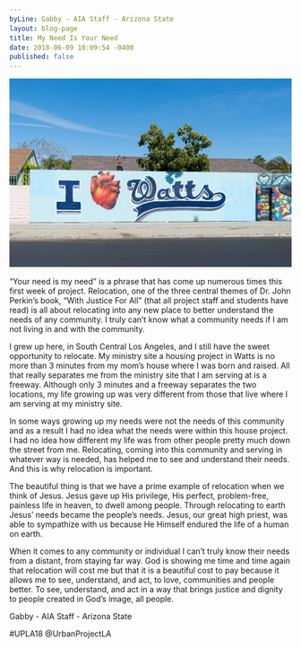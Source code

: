```yaml
---
byLine: Gabby - AIA Staff - Arizona State
layout: blog-page
title: My Need Is Your Need
date: 2018-06-09 10:09:54 -0400
published: false
---
```

![](/uploads/2018/06/09/Watts.jpg)

“Your need is my need” is a phrase that has come up numerous times this first week of project. Relocation, one of the three central themes of Dr. John Perkin’s book, “With Justice For All” (that all project staff and students have read) is all about relocating into any new place to better understand the needs of any community. I truly can’t know what a community needs if I am not living in and with the community.

I grew up here, in South Central Los Angeles, and I still have the sweet opportunity to relocate. My ministry site a housing project in Watts is no more than 3 minutes from my mom’s house where I was born and raised. All that really separates me from the ministry site that I am serving at is a freeway. Although only 3 minutes and a freeway separates the two locations, my life growing up was very different from those that live where I am serving at my ministry site. 

In some ways growing up my needs were not the needs of this community and as a result I had no idea what the needs were within this house project. I had no idea how different my life was from other people pretty much down the street from me. Relocating, coming into this community and serving in whatever way is needed, has helped me to see and understand their needs. And this is why relocation is important. 

The beautiful thing is that we have a prime example of relocation when we think of Jesus. Jesus gave up His privilege, His perfect, problem-free, painless life in heaven, to dwell among people. Through relocating to earth Jesus’ needs became the people’s needs. Jesus, our great high priest, was able to sympathize with us because He Himself endured the life of a human on earth.

When it comes to any community or individual I can’t truly know their needs from a distant, from staying far way. God is showing me time and time again that relocation will cost me but that it is a beautiful cost to pay because it allows me to see, understand, and act, to love, communities and people better. To see, understand, and act in a way that brings justice and dignity to people created in God’s image, all people.

Gabby - AIA Staff - Arizona State

\#UPLA18 @UrbanProjectLA